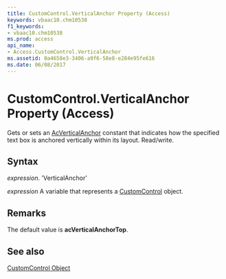 ```yaml
---
title: CustomControl.VerticalAnchor Property (Access)
keywords: vbaac10.chm10538
f1_keywords:
- vbaac10.chm10538
ms.prod: access
api_name:
- Access.CustomControl.VerticalAnchor
ms.assetid: 0a4658e3-3406-a9f6-58e8-e284e95fe616
ms.date: 06/08/2017
---
```



# CustomControl.VerticalAnchor Property (Access)

Gets or sets an [AcVerticalAnchor](Access.AcVerticalAnchor.md) constant that indicates how the specified text box is anchored vertically within its layout. Read/write.


## Syntax

 _expression_. 'VerticalAnchor'

 _expression_ A variable that represents a [CustomControl](./Access.CustomControl.md) object.


## Remarks

The default value is  **acVerticalAnchorTop**.


## See also


[CustomControl Object](Access.CustomControl.md)

